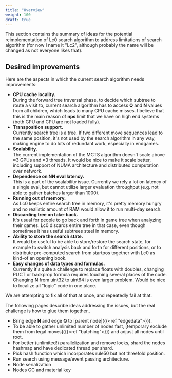 ```yaml
---
title: "Overview"
weight: 100
draft: true
---
```


This section contains the summary of ideas for the potential reimplementation of Lc0 search algorithm to address limitations of search algorithm (for now I name it "Lc2", although probably the name will be changed as not everyone likes that).

## Desired improvements

Here are the aspects in which the current search algorithm needs improvements:

* **CPU cache locality.**  
During the forward tree traversal phase, to decide which subtree to route a visit to, current search algorithm has to access **Q** and **N** values from all children, which leads to many CPU cache misses. I believe that this is the main reason of **nps** limit that we have on high end systems (both GPU and CPU are not loaded fully).
* **Transposition support.**  
Currently search tree is a tree. If two different move sequences lead to the same position, it's not used by the search algorithm in any way, making engine to do lots of redundant work, especially in endgames.
* **Scalability.**  
The current implementation of the MCTS algorithm doesn't scale above ≈3 GPUs and ≈3 threads. It would be nice to make it scale better, including support of NUMA architecture and distributed computation over network.
* **Dependence on NN eval latency.**  
This is a part of the scalability issue. Currently we rely a lot on latency of a single eval, but cannot utilize larger evaluation throughput (e.g. not able to gather batches larger than 1000).
* **Running out of memory.**  
As Lc0 keeps entire search tree in memory, it's pretty memory hungry and no realistic amount of RAM would allow it to run multi-day search.
* **Discarding tree on take-back.**  
It's usual for people to go back and forth in game tree when analyzing their games. Lc0 discards entire tree in that case, even though sometimes it has useful subtrees steel in memory.
* **Ability to store the search state.**  
It would be useful to be able to store/restore the search state, for example to switch analysis back and forth for different positions, or to distribute pre-computed search from startpos together with Lc0 as kind-of an opening book.
* **Easy changes of data types and formulas.**  
Currently it's quite a challenge to replace floats with doubles, changing PUCT or backprop formula requires touching several places of the code. Changing **N** from uint32 to uint64 is even larger problem. Would be nice to localize all "logic" code in one place.

We are attempting to fix all of that at once, and repeatedly fail at that.

The following pages describe ideas addressing the issues, but the real challenge is how to glue them together..

* Bring edge **N** and edge **Q** to [parent node]({{<ref "edgedata">}}).
* To be able to gather unlimited number of nodes fast, [temporary exclude them from legal moves]({{<ref "batching">}}) and adjust all nodes until root.
* For better (unlimited!) parallelization and remove locks, shard the nodes hashmap and have dedicated thread per shard.
* Pick hash function which incorporates rule50 but not threefold position.
* Run search using message/event passing architecture.
* Node serialization
* Nodes GC and material key
